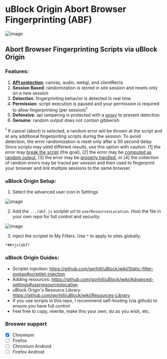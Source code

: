# uBlock Origin Abort Browser Fingerprinting (ABF)

![image](https://user-images.githubusercontent.com/6946045/87236288-2ae22680-c39c-11ea-8b35-5db24e6f19b6.png)

## Abort Browser Fingerprinting Scripts via uBlock Origin

### Features:
1. **[API protection](https://user-images.githubusercontent.com/6946045/87235868-ff5c3d80-c395-11ea-87b1-56f759419043.png)**: canvas, audio, webgl, and clientRects
2. **Session Based**: randomization is stored in site session and resets only on a new session
3. **Detection**: fingerprinting behavior is detected in real time
4. **Permission**: script execution is paused and your permission is required to allow fingerprinting (per session)<sup>1</sup>
5. **Defensive**: api tampering is protected with a [proxy](https://adtechmadness.wordpress.com/2019/03/23/javascript-tampering-detection-and-stealth/) to prevent detection
6. **Genuine**: random output does not contain gibberish

<sup>1</sup> If cancel (abort) is selected, a random error will be thrown at the script and at any additional fingerpinting scripts during the session. To avoid detection, the error randomization is reset only after a 30 second delay. Since scripts may yield different results, use this option with caution: [1] the error may [break the script](https://www.nothingprivate.ml/) (the goal), [2] the error may be [computed as random output](https://panopticlick.eff.org/), [3] the error may be [properly handled](https://ghacksuserjs.github.io/TorZillaPrint/TorZillaPrint.html), or [4] the collection of random errors may be traced per session and then used to fingerprint your browser and link mulitple sessions to the same browser.

### uBlock Origin Setup:
1. Select the advanced user icon in Settings

![image](https://user-images.githubusercontent.com/6946045/87236337-eb680a00-c39c-11ea-8806-cb20e4f55896.png)

2. Add the `.../abf.js` scriplet url to `userResourcesLocation`. Host the file in your own repo for full control and security.

![image](https://user-images.githubusercontent.com/6946045/87236365-72b57d80-c39d-11ea-9ad9-462ddffa19aa.png)

3. inject the scriplet to My Filters. Use `*` to apply to sites globally.
```
*##+js(abf)
```

### uBlock Origin Guides:
- Scriplet injection: https://github.com/gorhill/uBlock/wiki/Static-filter-syntax#scriptlet-injection
- Adding resources: https://github.com/gorhill/uBlock/wiki/Advanced-settings#userresourceslocation
- uBlock Origin's Resource Library: https://github.com/gorhill/uBlock/wiki/Resources-Library
- If you use scripts in this repo, I recommend self-hosting (via github) to ensure you have full control
- Feel free to copy, rewrite, make this your own, do as you wish, etc.

### Broswer support
- [X]  Chromium
- [ ]  Firefox
- [ ]  Chromium Android
- [ ]  Firefox Android
